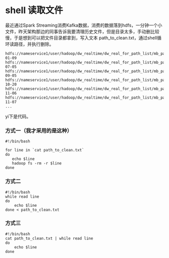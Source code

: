 # shell 读取文件

最近通过Spark Streaming消费Kafka数据，消费的数据落到hdfs，一分钟一个小文件，昨天架构那边的同事告诉我要清理历史文件，但是目录太多，手动删比较慢，于是想到可以把文件目录都拿到，写入文本 path_to_clean.txt，通过shell循环读路径，并执行删除。

```
hdfs://nameservice1/user/hadoop/dw_realtime/dw_real_for_path_list/mb_pageinfo_hash2/date=2016-01-09
hdfs://nameservice1/user/hadoop/dw_realtime/dw_real_for_path_list/mb_pageinfo_hash2/date=2016-07-05
hdfs://nameservice1/user/hadoop/dw_realtime/dw_real_for_path_list/mb_pageinfo_hash2/date=2016-09-05
hdfs://nameservice1/user/hadoop/dw_realtime/dw_real_for_path_list/mb_pageinfo_hash2/date=2016-10-20
hdfs://nameservice1/user/hadoop/dw_realtime/dw_real_for_path_list/mb_pageinfo_hash2/date=2016-11-06
hdfs://nameservice1/user/hadoop/dw_realtime/dw_real_for_path_list/mb_pageinfo_hash2/date=2016-11-07
...
```

yi下是代码。

### 方式一（我才采用的是这种）
```
#!/bin/bash

for line in `cat path_to_clean.txt`
do
   echo $line
   hadoop fs -rm -r $line
done
```

### 方式二
```
#!/bin/bash
while read line
do
    echo $line
done < path_to_clean.txt
```

### 方式三
```
#!/bin/bash
cat path_to_clean.txt | while read line
do
    echo $line
done
```